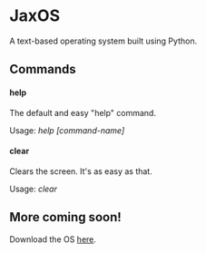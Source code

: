 <h1>JaxOS</h1>
<p>A text-based operating system built using Python.</p>
<h2>Commands</h2>
<h4>help</h4>
<p>The default and easy "help" command.</p>
<p>Usage: <em>help [command-name]</em></p>
<h4>clear</h4>
<p>Clears the screen. It's as easy as that.</p>
<p>Usage: <em>clear</em></p>
<h2>More coming soon!</h2>
<p>Download the OS <a href="https://download.jaxo.dev/jaxos/">here</a>.</p>
